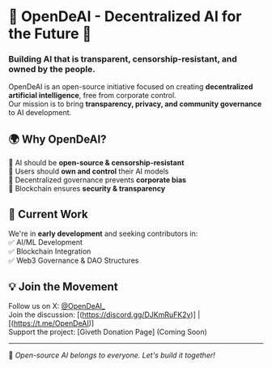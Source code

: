 # 🧠 OpenDeAI - Decentralized AI for the Future 🚀  

### **Building AI that is transparent, censorship-resistant, and owned by the people.**  

OpenDeAI is an open-source initiative focused on creating **decentralized artificial intelligence**, free from corporate control.  
Our mission is to bring **transparency, privacy, and community governance** to AI development.  

## 🌍 Why OpenDeAI?  
🔹 AI should be **open-source & censorship-resistant**  
🔹 Users should **own and control** their AI models  
🔹 Decentralized governance prevents **corporate bias**  
🔹 Blockchain ensures **security & transparency**  

## 🔧 Current Work  
We're in **early development** and seeking contributors in:  
✅ AI/ML Development  
✅ Blockchain Integration  
✅ Web3 Governance & DAO Structures  

## 💡 Join the Movement  
Follow us on X: [@OpenDeAI_](https://twitter.com/OpenDeAI_)  
Join the discussion: [(https://discord.gg/DJKmRuFK2y)] | [(https://t.me/OpenDeAI)]  
Support the project: [Giveth Donation Page] (Coming Soon)  

---
🚀 *Open-source AI belongs to everyone. Let's build it together!*
